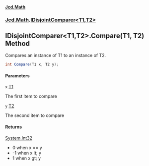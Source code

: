 #### [Jcd.Math](index.md 'index')
### [Jcd.Math](Jcd.Math.md 'Jcd.Math').[IDisjointComparer&lt;T1,T2&gt;](Jcd.Math.IDisjointComparer_T1,T2_.md 'Jcd.Math.IDisjointComparer<T1,T2>')

## IDisjointComparer<T1,T2>.Compare(T1, T2) Method

Compares an instance of T1 to an instance of T2.

```csharp
int Compare(T1 x, T2 y);
```
#### Parameters

<a name='Jcd.Math.IDisjointComparer_T1,T2_.Compare(T1,T2).x'></a>

`x` [T1](Jcd.Math.IDisjointComparer_T1,T2_.md#Jcd.Math.IDisjointComparer_T1,T2_.T1 'Jcd.Math.IDisjointComparer<T1,T2>.T1')

The first item to compare

<a name='Jcd.Math.IDisjointComparer_T1,T2_.Compare(T1,T2).y'></a>

`y` [T2](Jcd.Math.IDisjointComparer_T1,T2_.md#Jcd.Math.IDisjointComparer_T1,T2_.T2 'Jcd.Math.IDisjointComparer<T1,T2>.T2')

The second item to compare

#### Returns
[System.Int32](https://docs.microsoft.com/en-us/dotnet/api/System.Int32 'System.Int32')  
*  0 when x == y  
* -1 when x lt; y  
*  1 when x gt; y